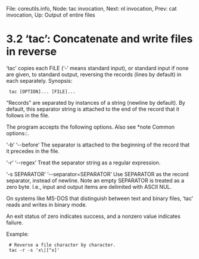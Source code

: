 File: coreutils.info,  Node: tac invocation,  Next: nl invocation,  Prev: cat invocation,  Up: Output of entire files

3.2 ‘tac’: Concatenate and write files in reverse
=================================================

‘tac’ copies each FILE (‘-’ means standard input), or standard input if
none are given, to standard output, reversing the records (lines by
default) in each separately.  Synopsis:

     tac [OPTION]... [FILE]...

   “Records” are separated by instances of a string (newline by
default).  By default, this separator string is attached to the end of
the record that it follows in the file.

   The program accepts the following options.  Also see *note Common
options::.

‘-b’
‘--before’
     The separator is attached to the beginning of the record that it
     precedes in the file.

‘-r’
‘--regex’
     Treat the separator string as a regular expression.

‘-s SEPARATOR’
‘--separator=SEPARATOR’
     Use SEPARATOR as the record separator, instead of newline.  Note an
     empty SEPARATOR is treated as a zero byte.  I.e., input and output
     items are delimited with ASCII NUL.

   On systems like MS-DOS that distinguish between text and binary
files, ‘tac’ reads and writes in binary mode.

   An exit status of zero indicates success, and a nonzero value
indicates failure.

   Example:

     # Reverse a file character by character.
     tac -r -s 'x\|[^x]'

